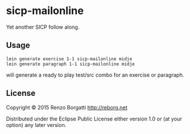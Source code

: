 # sicp-mailonline

Yet another SICP follow along.

## Usage

```
lein generate exercise 1-1 sicp-mailonline midje
lein generate paragraph 1-1 sicp-mailonline midje
```

will generate a ready to play test/src combo for an exercise or paragraph.

## License

Copyright © 2015 Renzo Borgatti <http://reborg.net>

Distributed under the Eclipse Public License either version 1.0 or (at your option) any later version.
